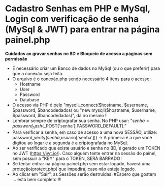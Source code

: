 # Cadastro Senhas em PHP e MySql, Login com verificação de senha (MySql & JWT) para entrar na página painel.php
 __Cuidados ao gravar senhas no BD e Bloqueio de acesso a páginas sem permissão__
* É necessário criar um Banco de dados no MySql (ou o que preferir) para que a conexão seja feita.
* O arquivo é o conexão.php sendo necessário 4 itens para o acesso:
    * Hostname
    * User
    * Password
    * Database
* O acesso via PHP é pelo "mysqli_connect($hostname, $username, $password, $bancodedados) ou "new mysqli($hostname, $username, $password, $bancodedados)", dá no mesmo !
* Lembrar sempre de criptografar sua senha. No PHP usar: "$senha = password_hash($_POST['senha'],PASSWORD_DEFAULT);"
* Para verificar a senha, em caso de acesso a uma nova SESSÃO, utilize: password_verify($senha,$usuario['senha'])) -> A primeira é a que você digitou ao logar e a segunda é a criptografada no MySql.
* Ao ser verificado que existe usuário e senha no BD, é gerado um TOKEN no JWT (https://jwt.io/). Caso alguém tente entrar na sessão do painel, sem possuir a "KEY" para o TOKEN, SERÁ BARRADO !
* Se tentar entrar na página painel.php sem estar logado, haverá uma proteção(protect.php) que impedirá, caso não esteja logado.
* Ao clicar em "Sair", as Sessões serão destruídas.
#Espero que gostem ... está bem completo !!!


